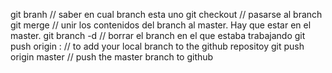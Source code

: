 git branh // saber en cual branch esta uno
git checkout <name> // pasarse al branch
git merge <name> // unir los contenidos del branch <name> al master. Hay que estar en el master.
git branch -d <name> // borrar el branch en el que estaba trabajando
git push origin <localbranch>:<remotebranch> // to add your local branch to the github repositoy
git push origin master // push the master branch to github
